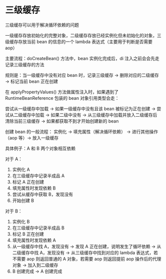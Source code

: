 # 三级缓存
三级缓存可以用于解决循环依赖的问题

一级缓存存放初始化的完整对象，二级缓存存放已经实例化但未初始化的对象，三级缓存存放当前 bean 的信息的一个 lambda 表达式（主要用于判断是否需要 aop）

主要流程：doCreateBean() 方法中，bean 实例化完成后，di 注入之前会会先走记录三级缓存的方法

规则是：当一级缓存中没有对应 bean 时，记录三级缓存 -> 删除对应的二级缓存 -> 标记当前 bean 正在创建

在 applyPropertyValues() 方法做属性注入时，如果遇到了 RuntimeBeanReference 包装的 bean 对象引用类型会走：

尝试从一级缓存中加载 -> 如果一级缓存中没有且该 bean 被标记为正在创建 -> 尝试从二级缓存中加载 -> 如果二级中没有 -> 从三级缓存中加载并放入二级缓存后清除当前三级缓存 -> 如果都获取不到才开始创建新的 bean

创建 bean 的一般流程： 实例化 -> 填充属性（解决循环依赖） -> 进行其他操作（aop 等）-> 放入一级缓存 

具体例子：A 和 B 两个对象相互依赖

对于 A：
1. 实例化 A
2. 在三级缓存中记录半成品 A
3. 标记 A 正在创建
4. 填充属性时发现依赖 B
5. 尝试从缓存中获取 B，发现没有
6. 开始创建 B

对于 B：
1. 实例化 B
2. 在三级缓存中记录半成品 B
3. 标记 B 正在创建
4. 填充属性时发现依赖 A
5. 从一级缓存中找 A，发现没有 -> 发现 A 正在创建，说明发生了循环依赖 -> 从二级缓存中找 A，发现没有 -> 从三级缓存中找到对应的 lambda 表达式，若不需要 aop 则返回普通的 A 对象，若需要 aop 则返回提前 aop 操作后的代理对象 -> 加入到二级缓存
6. B 创建完成 -> A 创建完成
